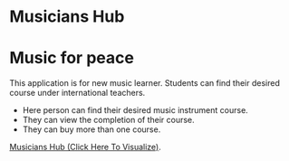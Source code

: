 # Musicians Hub 
# Music for peace

This application is for new music learner. Students can find their desired course under international teachers.

* Here person can find their desired music instrument course.
* They can view the completion of their course.
* They can buy more than one course.

[Musicians Hub (Click Here To Visualize)](https://modest-nightingale-848070.netlify.app/).


